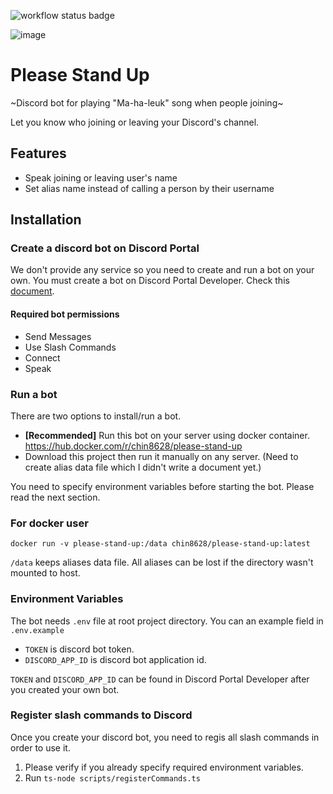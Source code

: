 ![workflow status badge](https://github.com/chin8628/please-stand-up/actions/workflows/pipeline.yaml/badge.svg?branch=main)

![image](https://user-images.githubusercontent.com/2943187/207028355-a0254b12-4bb7-4011-ad83-bb346d80f127.png)

# Please Stand Up

~Discord bot for playing "Ma-ha-leuk" song when people joining~

Let you know who joining or leaving your Discord's channel.

## Features

- Speak joining or leaving user's name
- Set alias name instead of calling a person by their username

## Installation

### Create a discord bot on Discord Portal

We don't provide any service so you need to create and run a bot on your own. You must create a bot on Discord Portal Developer. Check this [document](https://discord.com/developers/docs/intro).

#### Required bot permissions

- Send Messages
- Use Slash Commands
- Connect
- Speak

### Run a bot

There are two options to install/run a bot.

- **[Recommended]** Run this bot on your server using docker container. https://hub.docker.com/r/chin8628/please-stand-up
- Download this project then run it manually on any server. (Need to create alias data file which I didn't write a document yet.)

You need to specify environment variables before starting the bot. Please read the next section.

### For docker user

`docker run -v please-stand-up:/data chin8628/please-stand-up:latest`

`/data` keeps aliases data file. All aliases can be lost if the directory wasn't mounted to host.

### Environment Variables

The bot needs `.env` file at root project directory. You can an example field in `.env.example`

- `TOKEN` is discord bot token.
- `DISCORD_APP_ID` is discord bot application id.

 `TOKEN` and `DISCORD_APP_ID` can be found in Discord Portal Developer after you created your own bot.

### Register slash commands to Discord

Once you create your discord bot, you need to regis all slash commands in order to use it.

1. Please verify if you already specify required environment variables.
2. Run `ts-node scripts/registerCommands.ts`
